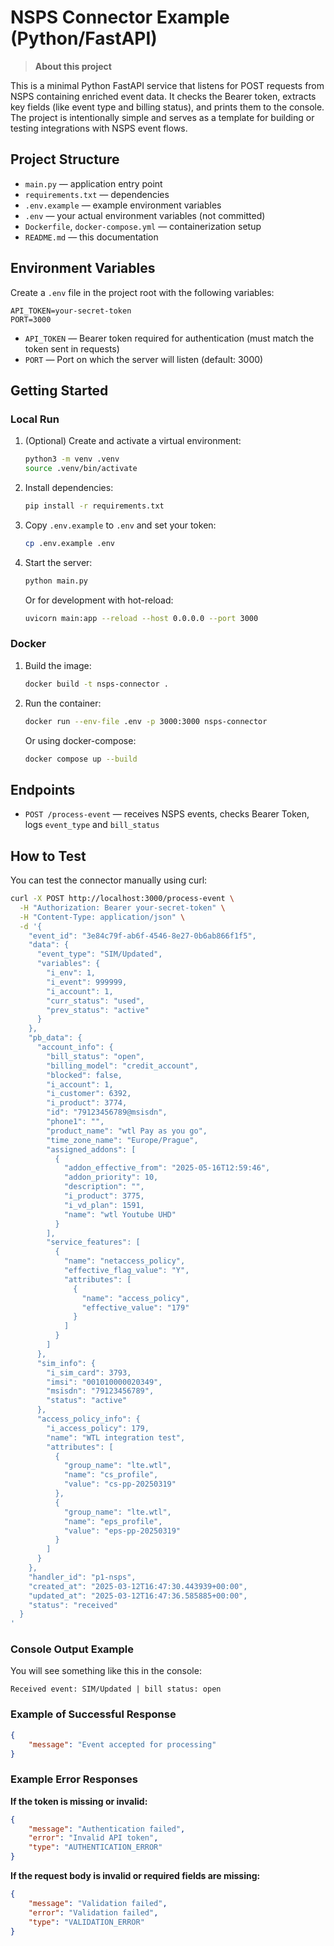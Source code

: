 # NSPS Connector Example (Python/FastAPI)

> **About this project**

This is a minimal Python FastAPI service that listens for POST requests from NSPS containing enriched event data. It checks the Bearer token, extracts key fields (like event type and billing status), and prints them to the console. The project is intentionally simple and serves as a template for building or testing integrations with NSPS event flows.

## Project Structure

- `main.py` — application entry point
- `requirements.txt` — dependencies
- `.env.example` — example environment variables
- `.env` — your actual environment variables (not committed)
- `Dockerfile`, `docker-compose.yml` — containerization setup
- `README.md` — this documentation

## Environment Variables

Create a `.env` file in the project root with the following variables:

```env
API_TOKEN=your-secret-token
PORT=3000
```

- `API_TOKEN` — Bearer token required for authentication (must match the token sent in requests)
- `PORT` — Port on which the server will listen (default: 3000)

## Getting Started

### Local Run

1. (Optional) Create and activate a virtual environment:
    ```sh
    python3 -m venv .venv
    source .venv/bin/activate
    ```
2. Install dependencies:
    ```sh
    pip install -r requirements.txt
    ```
3. Copy `.env.example` to `.env` and set your token:
    ```sh
    cp .env.example .env
    ```
4. Start the server:
    ```sh
    python main.py
    ```
    Or for development with hot-reload:
    ```sh
    uvicorn main:app --reload --host 0.0.0.0 --port 3000
    ```

### Docker

1. Build the image:
    ```sh
    docker build -t nsps-connector .
    ```
2. Run the container:
    ```sh
    docker run --env-file .env -p 3000:3000 nsps-connector
    ```
    Or using docker-compose:
    ```sh
    docker compose up --build
    ```

## Endpoints

- `POST /process-event` — receives NSPS events, checks Bearer Token, logs `event_type` and `bill_status`

## How to Test

You can test the connector manually using curl:

```sh
curl -X POST http://localhost:3000/process-event \
  -H "Authorization: Bearer your-secret-token" \
  -H "Content-Type: application/json" \
  -d '{
    "event_id": "3e84c79f-ab6f-4546-8e27-0b6ab866f1f5",
    "data": {
      "event_type": "SIM/Updated",
      "variables": {
        "i_env": 1,
        "i_event": 999999,
        "i_account": 1,
        "curr_status": "used",
        "prev_status": "active"
      }
    },
    "pb_data": {
      "account_info": {
        "bill_status": "open",
        "billing_model": "credit_account",
        "blocked": false,
        "i_account": 1,
        "i_customer": 6392,
        "i_product": 3774,
        "id": "79123456789@msisdn",
        "phone1": "",
        "product_name": "wtl Pay as you go",
        "time_zone_name": "Europe/Prague",
        "assigned_addons": [
          {
            "addon_effective_from": "2025-05-16T12:59:46",
            "addon_priority": 10,
            "description": "",
            "i_product": 3775,
            "i_vd_plan": 1591,
            "name": "wtl Youtube UHD"
          }
        ],
        "service_features": [
          {
            "name": "netaccess_policy",
            "effective_flag_value": "Y",
            "attributes": [
              {
                "name": "access_policy",
                "effective_value": "179"
              }
            ]
          }
        ]
      },
      "sim_info": {
        "i_sim_card": 3793,
        "imsi": "001010000020349",
        "msisdn": "79123456789",
        "status": "active"
      },
      "access_policy_info": {
        "i_access_policy": 179,
        "name": "WTL integration test",
        "attributes": [
          {
            "group_name": "lte.wtl",
            "name": "cs_profile",
            "value": "cs-pp-20250319"
          },
          {
            "group_name": "lte.wtl",
            "name": "eps_profile",
            "value": "eps-pp-20250319"
          }
        ]
      }
    },
    "handler_id": "p1-nsps",
    "created_at": "2025-03-12T16:47:30.443939+00:00",
    "updated_at": "2025-03-12T16:47:36.585885+00:00",
    "status": "received"
  }
'
```

### Console Output Example

You will see something like this in the console:

```
Received event: SIM/Updated | bill status: open
```

### Example of Successful Response

```json
{
    "message": "Event accepted for processing"
}
```

### Example Error Responses

**If the token is missing or invalid:**

```json
{
    "message": "Authentication failed",
    "error": "Invalid API token",
    "type": "AUTHENTICATION_ERROR"
}
```

**If the request body is invalid or required fields are missing:**

```json
{
    "message": "Validation failed",
    "error": "Validation failed",
    "type": "VALIDATION_ERROR"
}
```

